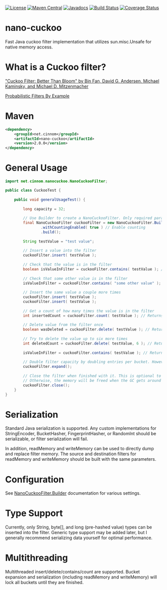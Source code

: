 [![License](https://img.shields.io/badge/License-Apache%202.0-blue.svg)](https://opensource.org/licenses/Apache-2.0)
[![Maven Central](https://maven-badges.herokuapp.com/maven-central/net.cinnom/nano-cuckoo/badge.svg)](https://maven-badges.herokuapp.com/maven-central/net.cinnom/nano-cuckoo)
[![Javadocs](http://javadoc.io/badge/net.cinnom/nano-cuckoo.svg)](http://javadoc.io/doc/net.cinnom/nano-cuckoo)
[![Build Status](https://travis-ci.org/cinnom/nano-cuckoo.svg?branch=master)](https://travis-ci.org/cinnom/nano-cuckoo)
[![Coverage Status](https://coveralls.io/repos/github/cinnom/nano-cuckoo/badge.svg?branch=master)](https://coveralls.io/github/cinnom/nano-cuckoo?branch=master)

nano-cuckoo
=====
Fast Java cuckoo filter implementation that utilizes sun.misc.Unsafe for native memory access.

What is a Cuckoo filter?
=====
["Cuckoo Filter: Better Than Bloom" by Bin Fan, David G. Andersen, Michael Kaminsky, and Michael D. Mitzenmacher](https://www.cs.cmu.edu/~dga/papers/cuckoo-conext2014.pdf)

[Probabilistic Filters By Example](https://bdupras.github.io/filter-tutorial/)

Maven
=====
```xml
<dependency>
    <groupId>net.cinnom</groupId>
    <artifactId>nano-cuckoo</artifactId>
    <version>2.0.0</version>
</dependency>
```

General Usage
=====
```java
import net.cinnom.nanocuckoo.NanoCuckooFilter;

public class CuckooTest {
	
    public void generalUsageTest() {
    
        long capacity = 32;
        
        // Use Builder to create a NanoCuckooFilter. Only required parameter is capacity.
        final NanoCuckooFilter cuckooFilter = new NanoCuckooFilter.Builder( capacity )
                .withCountingEnabled( true ) // Enable counting
                .build();
        
        String testValue = "test value";
        
        // Insert a value into the filter
        cuckooFilter.insert( testValue );
        
        // Check that the value is in the filter
        boolean isValueInFilter = cuckooFilter.contains( testValue ); // Returns true
        
        // Check that some other value is in the filter
        isValueInFilter = cuckooFilter.contains( "some other value" ); // Should return false, probably
        
        // Insert the same value a couple more times
        cuckooFilter.insert( testValue );
        cuckooFilter.insert( testValue );
        
        // Get a count of how many times the value is in the filter
        int insertedCount = cuckooFilter.count( testValue ); // Returns 3 since we inserted three times with counting enabled
        
        // Delete value from the filter once
        boolean wasDeleted = cuckooFilter.delete( testValue ); // Returns true since a value was deleted
        
        // Try to delete the value up to six more times
        int deletedCount = cuckooFilter.delete( testValue, 6 ); // Returns 2 since only two copies of the value were left
        
        isValueInFilter = cuckooFilter.contains( testValue ); // Returns false since all copies of the value were deleted
        
        // Double filter capacity by doubling entries per bucket. However, this also roughly doubles max FPP.
        cuckooFilter.expand();
        
        // Close the filter when finished with it. This is optional to immediately free memory used by the filter.
        // Otherwise, the memory will be freed when the GC gets around to it.
        cuckooFilter.close();
    }
}
```

Serialization
=====
Standard Java serialization is supported. Any custom implementations for StringEncoder, BucketHasher, FingerprintHasher, or RandomInt should be serializable, or filter serialization will fail.

In addition, readMemory and writeMemory can be used to directly dump and replace filter memory. The source and destination filters for readMemory and writeMemory should be built with the same parameters.

Configuration
=====
See [NanoCuckooFilter.Builder](https://cinnom.github.io/nano-cuckoo/index.html?net/cinnom/nanocuckoo/NanoCuckooFilter.Builder.html) documentation for various settings.

Type Support
=====
Currently, only String, byte[], and long (pre-hashed value) types can be inserted into the filter. Generic type support may be added later, but I generally recommend serializing data yourself for optimal performance.

Multithreading
=====
Multithreaded insert/delete/contains/count are supported. Bucket expansion and serialization (including readMemory and writeMemory) will lock all buckets until they are finished.
